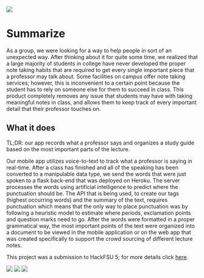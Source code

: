 ![](https://challengepost-s3-challengepost.netdna-ssl.com/photos/production/software_photos/000/610/781/datas/gallery.jpg)

# Summarize
As a group, we were looking for a way to help people in sort of an unexpected way. After thinking about it for quite some time, we realized that a large majority of students in college have never developed the proper note taking habits that are required to get every single important piece that a professor may talk about. Some facilities on campus offer note taking services; however, this is inconvenient to a certain point because the student has to rely on someone else for them to succeed in class. This product completely removes any issue that students may have with taking meaningful notes in class, and allows them to keep track of every important detail that their professor touches on.

## What it does
TL;DR: our app records what a professor says and organizes a study guide based on the most important parts of the lecture.

Our mobile app utilizes voice-to-text to track what a professor is saying in real-time. After a class has finished and all of the speaking has been converted to a manipulable data type, we send the words that were just spoken to a flask back-end that was deployed on Heroku. The server processes the words using artificial intelligence to predict where the punctuation should be. The API that is being used, to create our tags (highest occurring words) and the summary of the text, requires punctuation which means that the only way to place punctuation was by following a heuristic model to estimate where periods, exclamation points and question marks need to go. After the words were formatted in a proper grammatical way, the most important points of the text were organized into a document to be viewed in the mobile application or on the web app that was created specifically to support the crowd sourcing of different lecture notes.

This project was a submission to HackFSU 5; for more details click [here](https://devpost.com/software/notif-ai).

![](https://challengepost-s3-challengepost.netdna-ssl.com/photos/production/software_photos/000/610/798/datas/gallery.jpg)
![](https://challengepost-s3-challengepost.netdna-ssl.com/photos/production/software_photos/000/610/796/datas/gallery.jpg)
![](https://challengepost-s3-challengepost.netdna-ssl.com/photos/production/software_photos/000/610/797/datas/gallery.jpg)
